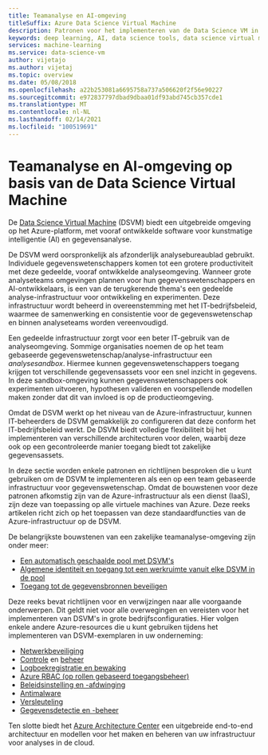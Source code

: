 ```yaml
---
title: Teamanalyse en AI-omgeving
titleSuffix: Azure Data Science Virtual Machine
description: Patronen voor het implementeren van de Data Science VM in een bedrijfsteamomgeving.
keywords: deep learning, AI, data science tools, data science virtual machine, geospatial analytics, team data science process
services: machine-learning
ms.service: data-science-vm
author: vijetajo
ms.author: vijetaj
ms.topic: overview
ms.date: 05/08/2018
ms.openlocfilehash: a22b253081a6695758a737a506620f2f56e90227
ms.sourcegitcommit: e972837797dbad9dbaa01df93abd745cb357cde1
ms.translationtype: MT
ms.contentlocale: nl-NL
ms.lasthandoff: 02/14/2021
ms.locfileid: "100519691"
---
```

# <a name="data-science-virtual-machine-based-team-analytics-and-ai-environment"></a>Teamanalyse en AI-omgeving op basis van de Data Science Virtual Machine 
De [Data Science Virtual Machine](overview.md) (DSVM) biedt een uitgebreide omgeving op het Azure-platform, met vooraf ontwikkelde software voor kunstmatige intelligentie (AI) en gegevensanalyse.

De DSVM werd oorspronkelijk als afzonderlijk analysebureaublad gebruikt. Individuele gegevenswetenschappers komen tot een grotere productiviteit met deze gedeelde, vooraf ontwikkelde analyseomgeving. Wanneer grote analyseteams omgevingen plannen voor hun gegevenswetenschappers en AI-ontwikkelaars, is een van de terugkerende thema's een gedeelde analyse-infrastructuur voor ontwikkeling en experimenten. Deze infrastructuur wordt beheerd in overeenstemming met het IT-bedrijfsbeleid, waarmee de samenwerking en consistentie voor de gegevenswetenschap en binnen analyseteams worden vereenvoudigd.

Een gedeelde infrastructuur zorgt voor een beter IT-gebruik van de analyseomgeving. Sommige organisaties noemen de op het team gebaseerde gegevenswetenschap/analyse-infrastructuur een *analysesandbox*. Hiermee kunnen gegevenswetenschappers toegang krijgen tot verschillende gegevensassets voor een snel inzicht in gegevens. In deze sandbox-omgeving kunnen gegevenswetenschappers ook experimenten uitvoeren, hypothesen valideren en voorspellende modellen maken zonder dat dit van invloed is op de productieomgeving.

Omdat de DSVM werkt op het niveau van de Azure-infrastructuur, kunnen IT-beheerders de DSVM gemakkelijk zo configureren dat deze conform het IT-bedrijfsbeleid werkt. De DSVM biedt volledige flexibiliteit bij het implementeren van verschillende architecturen voor delen, waarbij deze ook op een gecontroleerde manier toegang biedt tot zakelijke gegevensassets.

In deze sectie worden enkele patronen en richtlijnen besproken die u kunt gebruiken om de DSVM te implementeren als een op een team gebaseerde infrastructuur voor gegevenswetenschap. Omdat de bouwstenen voor deze patronen afkomstig zijn van de Azure-infrastructuur als een dienst (IaaS), zijn deze van toepassing op alle virtuele machines van Azure. Deze reeks artikelen richt zich op het toepassen van deze standaardfuncties van de Azure-infrastructuur op de DSVM.

De belangrijkste bouwstenen van een zakelijke teamanalyse-omgeving zijn onder meer:

* [Een automatisch geschaalde pool met DSVM's](dsvm-pools.md)
* [Algemene identiteit en toegang tot een werkruimte vanuit elke DSVM in de pool](dsvm-common-identity.md)
* [Toegang tot de gegevensbronnen beveiligen](dsvm-secure-access-keys.md)


Deze reeks bevat richtlijnen voor en verwijzingen naar alle voorgaande onderwerpen. Dit geldt niet voor alle overwegingen en vereisten voor het implementeren van DSVM's in grote bedrijfsconfiguraties. Hier volgen enkele andere Azure-resources die u kunt gebruiken tijdens het implementeren van DSVM-exemplaren in uw onderneming:

* [Netwerkbeveiliging](../../security/fundamentals/network-overview.md)
* [Controle](../../azure-monitor/insights/monitor-vm-azure.md) en [beheer](../../virtual-machines/maintenance-and-updates.md?bc=%2fazure%2fvirtual-machines%2fwindows%2fbreadcrumb%2ftoc.json%252c%2fazure%2fvirtual-machines%2fwindows%2fbreadcrumb%2ftoc.json&toc=%2fazure%2fvirtual-machines%2fwindows%2ftoc.json%253ftoc%253d%2fazure%2fvirtual-machines%2fwindows%2ftoc.json)
* [Logboekregistratie en bewaking](../../security/fundamentals/log-audit.md)
* [Azure RBAC (op rollen gebaseerd toegangsbeheer)](../../role-based-access-control/overview.md)
* [Beleidsinstelling en -afdwinging](../../governance/policy/overview.md)
* [Antimalware](../../security/fundamentals/antimalware.md)
* [Versleuteling](../../virtual-machines/windows/disk-encryption-overview.md)
* [Gegevensdetectie en -beheer](../../data-catalog/index.yml)

Ten slotte biedt het [Azure Architecture Center](/azure/architecture/) een uitgebreide end-to-end architectuur en modellen voor het maken en beheren van uw infrastructuur voor analyses in de cloud.